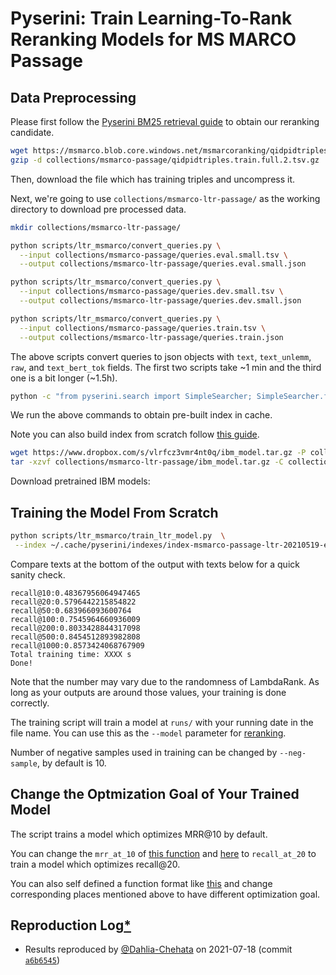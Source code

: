 # Pyserini: Train Learning-To-Rank Reranking Models for MS MARCO Passage

## Data Preprocessing

Please first follow the [Pyserini BM25 retrieval guide](experiments-msmarco-passage.md) to obtain our reranking candidate.

```bash
wget https://msmarco.blob.core.windows.net/msmarcoranking/qidpidtriples.train.full.2.tsv.gz -P collections/msmarco-passage/	
gzip -d collections/msmarco-passage/qidpidtriples.train.full.2.tsv.gz
```
Then, download the file which has training triples and uncompress it.

Next, we're going to use `collections/msmarco-ltr-passage/` as the working directory to download pre processed data.

```bash
mkdir collections/msmarco-ltr-passage/

python scripts/ltr_msmarco/convert_queries.py \
  --input collections/msmarco-passage/queries.eval.small.tsv \
  --output collections/msmarco-ltr-passage/queries.eval.small.json 

python scripts/ltr_msmarco/convert_queries.py \
  --input collections/msmarco-passage/queries.dev.small.tsv \
  --output collections/msmarco-ltr-passage/queries.dev.small.json

python scripts/ltr_msmarco/convert_queries.py \
  --input collections/msmarco-passage/queries.train.tsv \
  --output collections/msmarco-ltr-passage/queries.train.json
```

The above scripts convert queries to json objects with `text`, `text_unlemm`, `raw`, and `text_bert_tok` fields.
The first two scripts take ~1 min and the third one is a bit longer (~1.5h).

```bash
python -c "from pyserini.search import SimpleSearcher; SimpleSearcher.from_prebuilt_index('msmarco-passage-ltr')"
```

We run the above commands to obtain pre-built index in cache. 

Note you can also build index from scratch follow [this guide](./experiments-ltr-msmarco-passage-reranking.md#L104).

```bash
wget https://www.dropbox.com/s/vlrfcz3vmr4nt0q/ibm_model.tar.gz -P collections/msmarco-ltr-passage/
tar -xzvf collections/msmarco-ltr-passage/ibm_model.tar.gz -C collections/msmarco-ltr-passage/
```
Download pretrained IBM models:

## Training the Model From Scratch
```bash
python scripts/ltr_msmarco/train_ltr_model.py  \
 --index ~/.cache/pyserini/indexes/index-msmarco-passage-ltr-20210519-e25e33f.a5de642c268ac1ed5892c069bdc29ae3 
```

Compare texts at the bottom of the output with texts below for a quick sanity check.
```
recall@10:0.48367956064947465
recall@20:0.5796442215854822
recall@50:0.683966093600764
recall@100:0.7545964660936009
recall@200:0.8033428844317098
recall@500:0.8454512893982808
recall@1000:0.8573424068767909
Total training time: XXXX s
Done!
```

Note that the number may vary due to the randomness of LambdaRank. As long as your outputs are around those values, your training is done correctly.

The training script will train a model at `runs/` with your running date in the file name. You can use this as the `--model` parameter for [reranking](experiments-ltr-msmarco-passage-reranking.md#L58).

Number of negative samples used in training can be changed by `--neg-sample`, by default is 10.

## Change the Optmization Goal of Your Trained Model
The script trains a model which optimizes MRR@10 by default. 

You can change the `mrr_at_10`  of [this function](../scripts/ltr_msmarco/train_ltr_model.py#L621) and [here](../scripts/ltr_msmarco/train_ltr_model.py#L358) to `recall_at_20` to train a model which optimizes recall@20.

You can also self defined a function format like [this](../scripts/ltr_msmarco/train_ltr_model.py#L300) and change corresponding places mentioned above to have different optimization goal.

## Reproduction Log[*](reproducibility.md)
+ Results reproduced by [@Dahlia-Chehata](https://github.com/Dahlia-Chehata) on 2021-07-18 (commit [`a6b6545`](https://github.com/castorini/pyserini/commit/a6b6545c0133c03d50d5c33fb2fea7c527de04bb))
